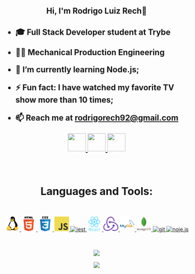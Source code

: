 <h2 align="center">Hi, I'm Rodrigo Luiz Rech👋<h2>
  
- 🎓 Full Stack Developer student **at Trybe**

- 👨‍🔧 Mechanical Production Engineering
  
- 🌱 I’m currently learning Node.js; 
  
- ⚡ Fun fact: I have watched my favorite TV show more than 10 times;

- 📫 Reach me at **rodrigorech92@gmail.com**
<p align="center">
<a href="https://www.instagram.com/rl_rech/" target="_blank">
  <img src="https://cdn.icon-icons.com/icons2/1211/PNG/512/1491579602-yumminkysocialmedia36_83067.png" width="48px" height="48px">
</a> 
<a href="https://www.facebook.com/rodrigoluiz.rech/" target="_blank">
  <img src="https://i.ibb.co/zmYNW4p/facebook.png" width="48px" height="48px">
</a> 
<a href="https://www.linkedin.com/in/rodrigo-luiz-rech/" target="_blank">
  <img src="https://i.ibb.co/Kx2GSrT/linkedin.png" width="48px" height="48px">
</a>
</p>
<br>
<h1 align="center">Languages and Tools:</h1>
<br>

<p align="center"> <a href="https://www.linux.org/" target="_blank"> <img src="https://raw.githubusercontent.com/devicons/devicon/master/icons/linux/linux-original.svg" alt="linux" width="40" height="40"/> </a> <a href="https://www.w3.org/html/" target="_blank"> <img src="https://raw.githubusercontent.com/devicons/devicon/master/icons/html5/html5-original-wordmark.svg" alt="html5" width="40" height="40"/> </a> <a href="https://www.w3schools.com/css/" target="_blank"> <img src="https://raw.githubusercontent.com/devicons/devicon/master/icons/css3/css3-original-wordmark.svg" alt="css3" width="40" height="40"/> </a> <a href="https://developer.mozilla.org/en-US/docs/Web/JavaScript" target="_blank"> <img src="https://raw.githubusercontent.com/devicons/devicon/master/icons/javascript/javascript-original.svg" alt="javascript" width="40" height="40"/> </a> <a href="https://jestjs.io" target="_blank"> <img src="https://www.vectorlogo.zone/logos/jestjsio/jestjsio-icon.svg" alt="jest" width="40" height="40"/> </a> <a href="https://reactjs.org/" target="_blank"> <img src="https://raw.githubusercontent.com/devicons/devicon/master/icons/react/react-original-wordmark.svg" alt="react" width="40" height="40"/> </a> <a href="https://redux.js.org" target="_blank"> <img src="https://raw.githubusercontent.com/devicons/devicon/master/icons/redux/redux-original.svg" alt="redux" width="40" height="40"/> </a> <a href="https://www.mysql.com/" target="_blank"> <img src="https://raw.githubusercontent.com/devicons/devicon/master/icons/mysql/mysql-original-wordmark.svg" alt="mysql" width="40" height="40"/> </a> <a href="https://www.mongodb.com/" target="_blank"> <img src="https://raw.githubusercontent.com/devicons/devicon/master/icons/mongodb/mongodb-original-wordmark.svg" alt="mongodb" width="40" height="40"/> </a> <a href="https://git-scm.com/" target="_blank"> <img src="https://www.vectorlogo.zone/logos/git-scm/git-scm-icon.svg" alt="git" width="40" height="40"/> </a>  <a href="https://nodejs.org/en/" target="_blank"> <img src="https://nodejs.org/static/images/logo.svg" alt="noje.js" width="40" height="40"/> </a>  </p>
<br>

  <p align="center"><img align="center" src="https://github-readme-stats.vercel.app/api?username=Rodrigolrech&show_icons=true&theme=radical" /></p>
  <p align="center"><img align="center" src="https://github-readme-stats.vercel.app/api/top-langs/?username=Rodrigolrech" /></p>

<!--
<p align="center"> <img src="https://komarev.com/ghpvc/?username=rodrigolrech&label=Profile%20views&color=0e75b6&style=flat"/> </p>
**Rodrigolrech/Rodrigolrech** is a ✨ _special_ ✨ repository because its `README.md` (this file) appears on your GitHub profile.

Here are some ideas to get you started:

- 🔭 I’m currently working on ...
- 🌱 I’m currently learning ...
- 👯 I’m looking to collaborate on ...
- 🤔 I’m looking for help with ...
- 💬 Ask me about ...
- 📫 How to reach me: ...
- 😄 Pronouns: ...
- ⚡ Fun fact: ...
-->
